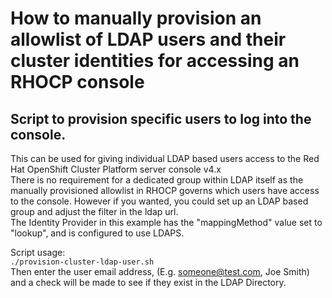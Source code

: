 # How to manually provision an allowlist of LDAP users and their cluster identities for accessing an RHOCP console

## Script to provision specific users to log into the console.
This can be used for giving individual LDAP based users access to the Red Hat OpenShift Cluster Platform server console v4.x
<br>There is no requirement for a dedicated group within LDAP itself as the manually provisioned allowlist in RHOCP governs which users have access to the console. However if you wanted, you could set up an LDAP based group and adjust the filter in the ldap url.
<br>The Identity Provider in this example has the "mappingMethod" value set to "lookup", and is configured to use LDAPS.

Script usage:<br>
`./provision-cluster-ldap-user.sh`<br>
Then enter the user email address, (E.g. someone@test.com, Joe Smith) and a check will be made to see if they exist in the LDAP Directory.

